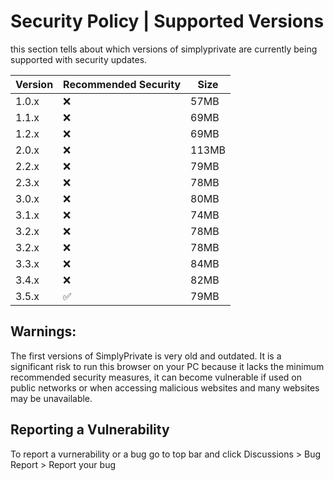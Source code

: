# Security Policy | Supported Versions

this section tells about which versions of simplyprivate are
currently being supported with security updates.

| Version         | Recommended Security |  Size  |
| ----------------| -------------------- | ------ |
| 1.0.x           | :x:                  | 57MB   |
| 1.1.x           | :x:                  | 69MB   |
| 1.2.x           | :x:                  | 69MB   |
| 2.0.x           | :x:                  | 113MB  |
| 2.2.x           | :x:                  | 79MB   |
| 2.3.x           | :x:                  | 78MB   |
| 3.0.x           | :x:                  | 80MB   |
| 3.1.x           | :x:                  | 74MB   |
| 3.2.x           | :x:                  | 78MB   |
| 3.2.x           | :x:                  | 78MB   |
3.3.x  | :x:   | 84MB   |
3.4.x  | :x:   | 82MB   | 
3.5.x  | :white_check_mark:   | 79MB   | 

## Warnings:
The first versions of SimplyPrivate is very old and outdated. It is a significant risk to run this browser on your PC because it lacks the minimum recommended security measures, it can become vulnerable if used on public networks or when accessing malicious websites and many websites may be unavailable.

## Reporting a Vulnerability
To report a vurnerability or a bug go to top bar and click Discussions > Bug Report > Report your bug
